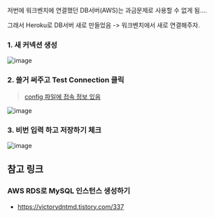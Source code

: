 저번에 워크벤치에 연결했던 DB서버(AWS)는 과금문제로 사용할 수 없게 됨....

그래서 Heroku로 DB서버 새로 만들었음 -> 워크벤치에서 새로 연결해주자.

### 1. 새 커넥션 생성

![image](https://user-images.githubusercontent.com/71180414/116975923-61a67600-acfb-11eb-9e5c-b71491a13514.png)


### 2. 쓸거 써주고 Test Connection 클릭

> [config 파일에 접속 정보 있음](https://drive.google.com/drive/folders/1STMwZZcL4IV-UWwvTqYOia_xWeWDQBWZ)

![image](https://user-images.githubusercontent.com/71180414/116976120-b0541000-acfb-11eb-93f3-66b09c0f6d00.png)


### 3. 비번 입력 하고 저장하기 체크

![image](https://user-images.githubusercontent.com/71180414/116976332-f14c2480-acfb-11eb-8456-b19d48a42a60.png)


## 참고 링크

### AWS RDS로 MySQL 인스턴스 생성하기
- https://victorydntmd.tistory.com/337